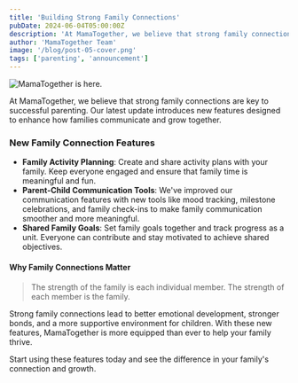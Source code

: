 ```yaml
---
title: 'Building Strong Family Connections'
pubDate: 2024-06-04T05:00:00Z
description: 'At MamaTogether, we believe that strong family connections are key to successful parenting. Our latest update introduces new features designed to enhance how families communicate and grow together.'
author: 'MamaTogether Team'
image: '/blog/post-05-cover.png'
tags: ['parenting', 'announcement']
---
```


![MamaTogether is here.](/blog/post-05.png)

At MamaTogether, we believe that strong family connections are key to successful parenting. Our latest update introduces new features designed to enhance how families communicate and grow together.

### New Family Connection Features

- **Family Activity Planning**: Create and share activity plans with your family. Keep everyone engaged and ensure that family time is meaningful and fun.
- **Parent-Child Communication Tools**: We've improved our communication features with new tools like mood tracking, milestone celebrations, and family check-ins to make family communication smoother and more meaningful.
- **Shared Family Goals**: Set family goals together and track progress as a unit. Everyone can contribute and stay motivated to achieve shared objectives.

#### Why Family Connections Matter

> The strength of the family is each individual member. The strength of each member is the family.

Strong family connections lead to better emotional development, stronger bonds, and a more supportive environment for children. With these new features, MamaTogether is more equipped than ever to help your family thrive.

Start using these features today and see the difference in your family's connection and growth.
